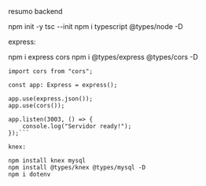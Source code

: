 resumo backend

npm init -y
tsc --init
npm i typescript @types/node -D

express:

npm i express cors
npm i @types/express @types/cors -D

```import express, { Express } from "express";
import cors from "cors";

const app: Express = express();

app.use(express.json());
app.use(cors());

app.listen(3003, () => {
    console.log("Servidor ready!");    
});```

knex:

npm install knex mysql
npm install @types/knex @types/mysql -D
npm i dotenv